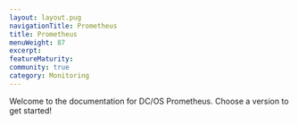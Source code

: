 ```yaml
---
layout: layout.pug
navigationTitle: Prometheus
title: Prometheus
menuWeight: 87
excerpt:
featureMaturity:
community: true
category: Monitoring
---
```


Welcome to the documentation for DC/OS Prometheus. Choose a version to get started!
